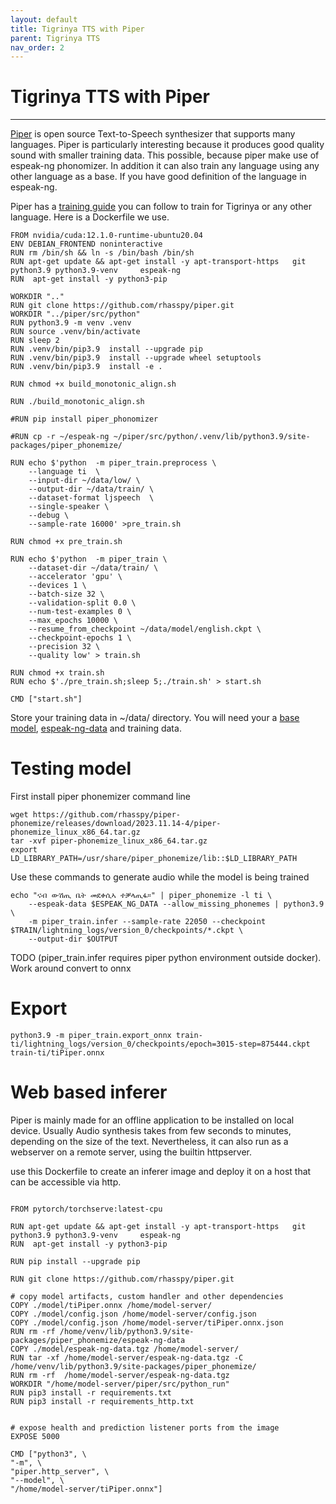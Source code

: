 ```yaml
---
layout: default
title: Tigrinya TTS with Piper
parent: Tigrinya TTS
nav_order: 2
---
```

# Tigrinya TTS with Piper
---
[Piper](https://github.com/rhasspy/piper) is open source Text-to-Speech synthesizer that supports many languages.
Piper is particularly interesting because it produces good quality sound with smaller training data. This possible,
because piper make use of espeak-ng phonomizer. In addition it can also train any language using any other language
as a base. If you have good definition of the language in espeak-ng.

Piper has a [training guide](https://github.com/rhasspy/piper/blob/master/TRAINING.md) you can follow to train for Tigrinya
or any other language. Here is a Dockerfile we use.

```
FROM nvidia/cuda:12.1.0-runtime-ubuntu20.04
ENV DEBIAN_FRONTEND noninteractive
RUN rm /bin/sh && ln -s /bin/bash /bin/sh
RUN apt-get update && apt-get install -y apt-transport-https   git   python3.9 python3.9-venv     espeak-ng 
RUN  apt-get install -y python3-pip  

WORKDIR ".."
RUN git clone https://github.com/rhasspy/piper.git
WORKDIR "../piper/src/python" 
RUN python3.9 -m venv .venv
RUN source .venv/bin/activate
RUN sleep 2
RUN .venv/bin/pip3.9  install --upgrade pip
RUN .venv/bin/pip3.9  install --upgrade wheel setuptools 
RUN .venv/bin/pip3.9  install -e .

RUN chmod +x build_monotonic_align.sh

RUN ./build_monotonic_align.sh

#RUN pip install piper_phonomizer

#RUN cp -r ~/espeak-ng ~/piper/src/python/.venv/lib/python3.9/site-packages/piper_phonemize/

RUN echo $'python  -m piper_train.preprocess \
	--language ti  \
	--input-dir ~/data/low/ \
	--output-dir ~/data/train/ \
	--dataset-format ljspeech  \
	--single-speaker \
	--debug \
	--sample-rate 16000' >pre_train.sh

RUN chmod +x pre_train.sh

RUN echo $'python  -m piper_train \
    --dataset-dir ~/data/train/ \
    --accelerator 'gpu' \
    --devices 1 \
    --batch-size 32 \
    --validation-split 0.0 \
    --num-test-examples 0 \
    --max_epochs 10000 \
    --resume_from_checkpoint ~/data/model/english.ckpt \
    --checkpoint-epochs 1 \
    --precision 32 \
    --quality low' > train.sh

RUN chmod +x train.sh
RUN echo $'./pre_train.sh;sleep 5;./train.sh' > start.sh

CMD ["start.sh"]
```

Store your training data in ~/data/ directory. You will need your a [base model]((https://huggingface.co/datasets/rhasspy/piper-checkpoints/resolve/main/en/en_US/lessac/low/epoch%3D2307-step%3D558536.ckpt)),
[espeak-ng-data](https://github.com/TigrinyaNLP/espeak-ng/releases/download/espeak-ng-data-plus-ti_1.0/espeak-ng-data.zip) and training data.

# Testing model
First install piper phonemizer command line
```
wget https://github.com/rhasspy/piper-phonemize/releases/download/2023.11.14-4/piper-phonemize_linux_x86_64.tar.gz 
tar -xvf piper-phonemize_linux_x86_64.tar.gz
export LD_LIBRARY_PATH=/usr/share/piper_phonemize/lib::$LD_LIBRARY_PATH
```

Use these commands to generate audio while the model is being trained
```
echo "ናብ ውሽጢ ቤት መደቀሲኣ ተቓላጢፋ።" | piper_phonemize -l ti \ 
    --espeak-data $ESPEAK_NG_DATA --allow_missing_phonemes | python3.9 \
    -m piper_train.infer --sample-rate 22050 --checkpoint $TRAIN/lightning_logs/version_0/checkpoints/*.ckpt \
    --output-dir $OUTPUT
```

TODO (piper_train.infer requires piper python environment outside docker). Work around convert to onnx 

# Export
```
python3.9 -m piper_train.export_onnx train-ti/lightning_logs/version_0/checkpoints/epoch=3015-step=875444.ckpt  train-ti/tiPiper.onnx
```

# Web based inferer

Piper is mainly made for an offline application to be installed on local device. Usually Audio synthesis takes from few seconds to minutes, 
depending on the size of the text. Nevertheless, it can also run as a webserver on a remote server, using the builtin httpserver.

use this Dockerfile to create an inferer image and deploy it on a host that can be accessible via http.

```

FROM pytorch/torchserve:latest-cpu

RUN apt-get update && apt-get install -y apt-transport-https   git   python3.9 python3.9-venv     espeak-ng 
RUN  apt-get install -y python3-pip  

RUN pip install --upgrade pip

RUN git clone https://github.com/rhasspy/piper.git

# copy model artifacts, custom handler and other dependencies
COPY ./model/tiPiper.onnx /home/model-server/
COPY ./model/config.json /home/model-server/config.json
COPY ./model/config.json /home/model-server/tiPiper.onnx.json
RUN rm -rf /home/venv/lib/python3.9/site-packages/piper_phonemize/espeak-ng-data
COPY ./model/espeak-ng-data.tgz /home/model-server/ 
RUN tar -xf /home/model-server/espeak-ng-data.tgz -C /home/venv/lib/python3.9/site-packages/piper_phonemize/ 
RUN rm -rf  /home/model-server/espeak-ng-data.tgz 
WORKDIR "/home/model-server/piper/src/python_run"
RUN pip3 install -r requirements.txt
RUN pip3 install -r requirements_http.txt


# expose health and prediction listener ports from the image
EXPOSE 5000 

CMD ["python3", \
"-m", \
"piper.http_server", \
"--model", \
"/home/model-server/tiPiper.onnx"]
